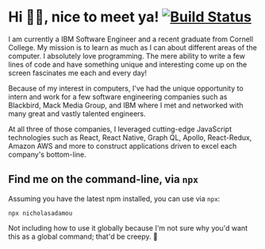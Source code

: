 # Hi 👋🏼, nice to meet ya! [![Build Status](https://travis-ci.org/nicholasadamou/nicholasadamou.svg?branch=master)](https://travis-ci.org/nicholasadamou/nicholasadamou)

I am currently a IBM Software Engineer and a recent graduate from Cornell College. My mission is to learn as much as I can about different areas of the computer. I absolutely love programming. The mere ability to write a few lines of code and have something unique and interesting come up on the screen fascinates me each and every day!

Because of my interest in computers, I've had the unique opportunity to intern and work for a few software engineering companies such as Blackbird, Mack Media Group, and IBM where I met and networked with many great and vastly talented engineers.

At all three of those companies, I leveraged cutting-edge JavaScript technologies such as React, React Native, Graph QL, Apollo, React-Redux, Amazon AWS and more to construct applications driven to excel each company's bottom-line.

## Find me on the command-line, via `npx`

Assuming you have the latest npm installed, you can use via `npx`:

```
npx nicholasadamou
```

Not including how to use it globally because I'm not sure why you'd want this as a global command; that'd be creepy. 🤨
